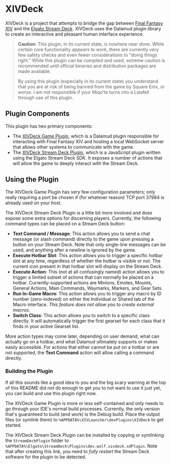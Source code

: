 # XIVDeck

XIVDeck is a project that attempts to bridge the gap between 
[Final Fantasy XIV](https://www.finalfantasyxiv.com/) and the 
[Elgato Stream Deck](https://www.elgato.com/en/stream-deck). XIVDeck uses the Dalamud plugin
library to create an interactive and pleasant human interface experience.

> **Caution:** This plugin, in its current state, is nowhere near done. While certain core
> functionality *appears* to work, there are currently very few safety checks and even fewer
> considerations to "doing things right." While this plugin can be compiled and used, extreme
> caution is recommended until official binaries and distribution packages are made available.
> 
> By using this plugin (especially in its current state) you understand that you are at risk
> of being banned from the game by Square Enix, or worse. I am not responsible if your Miqo'te
> turns into a Lalafell through use of this plugin.

## Plugin Components

This plugin has two primary components:

* The [XIVDeck Game Plugin](FFXIVPlugin), which is a Dalamud plugin responsible for interacting
with Final Fantasy XIV and hosting a local WebSocket server that allows other systems to
communicate with the game.
* The [XIVDeck Stream Deck Plugin](StreamDeckPlugin), which is a JavaScript plugin written
using the Elgato Stream Deck SDK. It exposes a number of actions that will allow the game to
deeply interact with the Stream Deck.

## Using the Plugin

The XIVDeck Game Plugin has very few configuration parameters; only really requiring a port
be chosen if (for whatever reason) TCP port 37984 is already used on your host.

The XIVDeck Stream Deck Plugin is a little bit more involved and does expose some extra options
for discerning players. Currently, the following command types can be placed on a Stream
Deck button:

* **Text Command / Message**: This action allows you to send a chat message (or slash
command) directly to the game upon pressing a button on your Stream Deck. Note that only
single-line messages can be used, and anything after a newline is ignored by the game.
* **Execute Hotbar Slot**: This action allows you to trigger a specific hotbar slot at any
time, regardless of whether the hotbar is visible or not. The current icon present in that
hotbar slot will display on the Stream Deck.
* **Execute Action**: This (not at all confusingly named) action allows you to trigger a limited
subset of actions that can normally be placed on a hotbar. Currently-supported actions are Minions,
Emotes, Mounts, General Actions, Main Commands, Waymarks, Markers, and Gear Sets.
* **Run In-Game Macro**: This action allows you to trigger any macro by ID number (zero-indexed) on
either the Individual or Shared tab of the Macro interface. *This feature does not allow you to
create external macros.*
* **Switch Class**: This action allows you to switch to a specific class directly. It will automatically
trigger the first gearset for each class that it finds in your active Gearset list.

More action types may come later, depending on user demand, what can actually go on a hotbar, and what
Dalamud ultimately supports or makes easily accessible. For actions that either cannot be put on a
hotbar or are not supported, the **Text Command** action will allow calling a command directly.

### Building the Plugin

If all this sounds like a good idea to you and the big scary warning at the top of this README
did not do enough to get you to not want to use it just yet, you can build and use this plugin
right now.

The XIVDeck Game Plugin is more or less self-contained and only needs to go through your IDE's
normal build processes. Currently, the only version that's guaranteed to build (and work) is
the Debug build. Place the output files (or symlink them) to 
`%APPDATA%\XIVLauncher\devPlugins\XIVDeck` to get started.

The XIVDeck Stream Deck Plugin can be installed by copying or symlinking the 
`StreamDeckPlugin` folder to `%APPDATA%\Elgato\StreamDeck\Plugins\dev.wolf.xivdeck.sdPlugin`.
Note that after creating this link, you need to *fully restart* the Stream Deck software for
the plugin to be detected.
